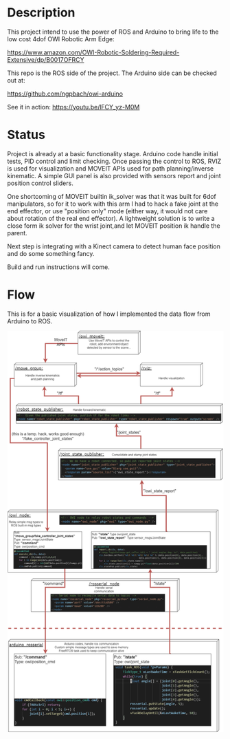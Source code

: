 
Description
============

This project intend to use the power of ROS and Arduino to bring life to the low cost 4dof OWI Robotic Arm Edge: 

https://www.amazon.com/OWI-Robotic-Soldering-Required-Extensive/dp/B0017OFRCY

This repo is the ROS side of the project. The Arduino side can be checked out at:

https://github.com/ngpbach/owi-arduino

See it in action:
https://youtu.be/lFCY_yz-M0M

Status
============

Project is already at a basic functionality stage. Arduino code handle initial tests, PID control and limit checking. Once passing the control to ROS, RVIZ is used for visualization and MOVEIT APIs used for path planning/inverse kinematic. A simple GUI panel is also provided with sensors report and joint position control sliders.

One shortcoming of MOVEIT builtin ik_solver was that it was built for 6dof manipulators, so for it to work with this arm I had to hack a fake joint at the end effector, or use "position only" mode (either way, it would not care about rotation of the real end effector). A lightweight solution is to write a close form ik solver for the wrist joint,and let MOVEIT position ik handle the parent.

Next step is integrating with a Kinect camera to detect human face position and do some something fancy.

Build and run instructions will come.

Flow
============

This is for a basic visualization of how I implemented the data flow from Arduino to ROS.

![example image](docs/owi_ros_flow.png)
